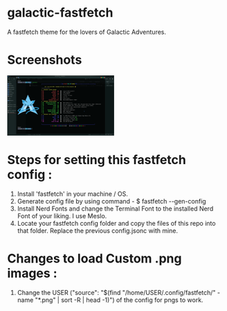 # galactic-fastfetch
A fastfetch theme for the lovers of Galactic Adventures.
# Screenshots

<img src="preview/config-02.png" width="49%" align="top" />

# Steps for setting this fastfetch config :
1. Install 'fastfetch' in your machine / OS.
2. Generate config file by using command - $ fastfetch --gen-config
3. Install Nerd Fonts and change the Terminal Font to the installed Nerd Font of your liking. I use Meslo.
4. Locate your fastfetch config folder and copy the files of this repo into that folder. Replace the previous config.jsonc with mine.

# Changes to load Custom .png images :
1. Change the USER ("source": "$(find "/home/USER/.config/fastfetch/" -name "*.png" | sort -R | head -1)") of the config for pngs to work.

